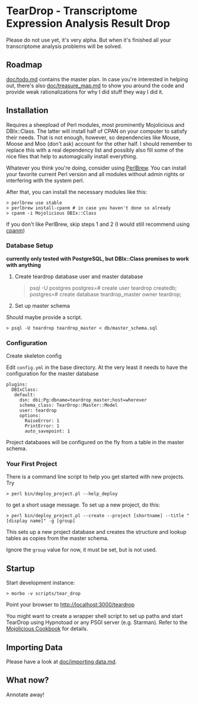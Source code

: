 # TearDrop - Transcriptome Expression Analysis Result Drop

Please do not use yet, it's very alpha. But when it's finished all your
transcriptome analysis problems will be solved.

## Roadmap

[doc/todo.md](doc/todo.md) contains the master plan. In case you're interested
in helping out, there's also [doc/treasure_map.md](doc/treasure_map.md) to show
you around the code and provide weak rationalizations for why I did stuff they
way I did it.

## Installation

Requires a sheepload of Perl modules, most prominently Mojolicious and DBIx::Class.
The latter will install half of CPAN on your computer to satisfy their needs. That is
not enough, however, so dependencies like Mouse, Moose and Moo (don't ask)
account for the other half. I should remember to replace this with a real
dependency list and possibly also fill some of the nice files that help to
automagically install everything.

Whatever you think you're doing, consider using
[PerlBrew](http://perlbrew.pl/). You can install your favorite current Perl
version and all modules without admin rights or interfering with the system
perl.

After that, you can install the necessary modules like this:

    > perlbrew use stable
    > perlbrew install-cpanm # in case you haven't done so already
    > cpanm -i Mojolicious DBIx::Class

If you don't like PerlBrew, skip steps 1 and 2 (I would still recommend using [cpanm](http://search.cpan.org/~miyagawa/App-cpanminus-1.7016/lib/App/cpanminus.pm))


### Database Setup

**currently only tested with PostgreSQL, but DBIx::Class promises to work with anything**

1. Create teardrop database user and master database

     > psql -U postgres
     postgres=# create user teardrop createdb;
     postgres=# create database teardrop_master owner teardrop;

2. Set up master schema

Should maybe provide a script.

    > psql -U teardrop teardrop_master < db/master_schema.sql

### Configuration

Create skeleton config

Edit `config.yml` in the base directory. At the very least it needs to have the configuration for the master database

    plugins:
      DBIxClass:
       default:
         dsn: dbi:Pg:dbname=teardrop_master;host=wherever
         schema_class: TearDrop::Master::Model
         user: teardrop
         options:
           RaiseError: 1
           PrintError: 1
           auto_savepoint: 1

Project databases will be configured on the fly from a table in the master schema.

### Your First Project

There is a command line script to help you get started with new projects. Try

    > perl bin/deploy_project.pl --help_deploy

to get a short usage message. To set up a new project, do this:

    > perl bin/deploy_project.pl --create --project [shortname] --title "[display name]" -g [group]

This sets up a new project database and creates the structure and lookup tables as copies from
the master schema. 

Ignore the `group` value for now, it must be set, but is not used. 

## Startup

Start development instance:

    > morbo -v scripts/tear_drop

Point your browser to [http://localhost:3000/teardrop](http://localhost:3000/teardrop)

You might want to create a wrapper shell script to set up paths and start
TearDrop using Hypnotoad or any PSGI server (e.g. Starman). Refer to the
[Mojolicious Cookbook](http://mojolicio.us/perldoc/Mojolicious/Guides/Cookbook#DEPLOYMENT)
for details.

## Importing Data

Please have a look at [doc/importing data.md](doc/importing_data.md).

## What now?

Annotate away!
